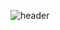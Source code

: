 ![header](https://capsule-render.vercel.app/api?type=waving&color=gradient&height=250&section=header&text=DuckPro9rammer&fontSize=90)
